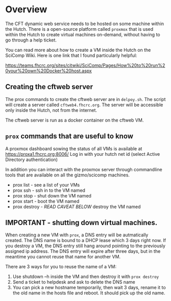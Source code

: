 # Overview

The CFT dynamic web service needs to be hosted on some machine within
the Hutch.  There is a open-source platform called `proxmox` that is
used within the Hutch to create virtual machines on-demand, without
having to go through a help ticket.

You can read more about how to create a VM inside the Hutch on the SciComp Wiki.
Here is one link that I found particularly helpful:

https://teams.fhcrc.org/sites/citwiki/SciComp/Pages/How%20to%20run%20your%20own%20Docker%20host.aspx

## Creating the cftweb server

The prox commands to create the cftweb server are in `delpoy.sh`.  The
script will create a server called `cftweb4.fhcrc.org`.  The server
will be accessible only inside the Hutch, not from the internet.

The cftweb server is run as a docker container on the cftweb VM.

## `prox` commands that are useful to know

A proxmox dashboard sowing the status of all VMs is available at
https://proxa1.fhcrc.org:8006/ Log in with your hutch net id (select
Active Directory authentication)

In addition you can interact with the proxmox server through
commandline tools that are available on all the gizmo/scicomp machines.

   - prox list - see a list of your VMs
   - prox ssh <machine> - ssh in to the VM named <machine>
   - prox stop <machine> - shut down the VM named <machine>
   - prox start <machine> - boot the VM named <machine>
   - prox destroy <machine> - *READ CAVEAT BELOW*  destroy the VM named <machine>


## IMPORTANT - shutting down virtual machines.

When creating a new VM with `prox`, a DNS entry will be
autmatically created.  The DNS name is bound to a DHCP lease which 3
days right now.  If you destroy a VM, the DNS entry still hang around
pointing to the previously assigned ip address.  The DNS entry will
expire after three days, but in the meantime you cannot reuse that
name for another VM.

There are 3 ways for you to reuse the name of a VM:

1. Use shutdown –h inside the VM and then destroy it with `prox destroy`
2. Send a ticket to helpdesk and ask to delete the DNS name
3. You can pick a new hostname temporarily, then wait 3 days, rename
   it to the old name in the hosts file and reboot. It should pick up
   the old name.

